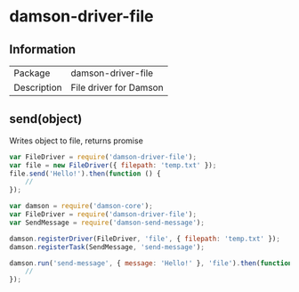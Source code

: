 # damson-driver-file

## Information

<table>
<tr> 
<td>Package</td><td>damson-driver-file</td>
</tr>
<tr>
<td>Description</td>
<td>File driver for Damson</td>
</tr>
</table>

## send(object)

Writes object to file, returns promise

```javascript
var FileDriver = require('damson-driver-file');
var file = new FileDriver({ filepath: 'temp.txt' });
file.send('Hello!').then(function () {
	//
});
```

```javascript
var damson = require('damson-core');
var FileDriver = require('damson-driver-file');
var SendMessage = require('damson-send-message');

damson.registerDriver(FileDriver, 'file', { filepath: 'temp.txt' });
damson.registerTask(SendMessage, 'send-message');

damson.run('send-message', { message: 'Hello!' }, 'file').then(function () {
	//
});
```
